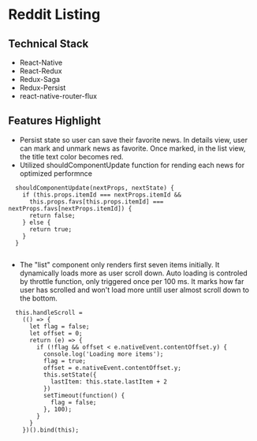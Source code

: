 # Reddit Listing

## Technical Stack
* React-Native
* React-Redux
* Redux-Saga
* Redux-Persist
* react-native-router-flux

## Features Highlight
* Persist state so user can save their favorite news. In details view, user can mark and unmark news as favorite. Once marked, in the list view, the title text color becomes red.
* Utilized shouldComponentUpdate function for rending each news for optimized performnce 

```
  shouldComponentUpdate(nextProps, nextState) {
    if (this.props.itemId === nextProps.itemId &&
      this.props.favs[this.props.itemId] === nextProps.favs[nextProps.itemId]) {
      return false;
    } else {
      return true;
    }
  }
  
```
* The "list" component only renders first seven items initially. It dynamically loads more as user scroll down. Auto loading is controled by throttle function, only triggered once per 100 ms. It marks how far user has scrolled and won't load more untill user almost scroll down to the bottom. 

```
  this.handleScroll = 
    (() => {
      let flag = false;
      let offset = 0;
      return (e) => {
        if (!flag && offset < e.nativeEvent.contentOffset.y) {
          console.log('Loading more items');
          flag = true;
          offset = e.nativeEvent.contentOffset.y;
          this.setState({
            lastItem: this.state.lastItem + 2
          })
          setTimeout(function() {
            flag = false;
          }, 100);
        }
      }
    })().bind(this);
```